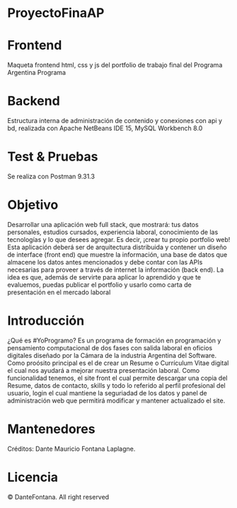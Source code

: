 # ProyectoFinaAP
# Frontend
Maqueta frontend html, css y js del portfolio de trabajo final del Programa Argentina Programa
# Backend
Estructura interna de administración de contenido y conexiones con api y bd, realizada con Apache NetBeans IDE 15, MySQL Workbench 8.0
# Test & Pruebas
Se realiza con Postman 9.31.3

# Objetivo
Desarrollar una aplicación web full stack, que mostrará: tus datos personales, estudios cursados, experiencia laboral, conocimiento de las
tecnologías y lo que desees agregar. Es decir, ¡crear tu propio portfolio web! Esta aplicación deberá ser de arquitectura distribuida y contener un
diseño de interface (front end) que muestre la información, una base de datos que almacene los datos antes mencionados y debe contar con las
APIs necesarias para proveer a través de internet la información (back end). La idea es que, además de servirte para aplicar lo aprendido y que te
evaluemos, puedas publicar el portfolio y usarlo como carta de presentación en el mercado laboral

# Introducción
¿Qué es #YoProgramo? Es un programa de formación en programación y pensamiento computacional de dos fases con salida laboral en oficios digitales diseñado por la Cámara de la industria Argentina del Software.
Como proósito principal es el de crear un Resume o Currículum Vitae digital el cual nos ayudará a mejorar nuestra presentación laboral.
Como funcionalidad tenemos, el site front el cual permite descargar una copia del Resume, datos de contacto, skills y todo lo referido al perfil profesional del usuario, login el cual mantiene la seguriadad de los datos y panel de administración web que permitirá modificar y mantener actualizado el site.

# Mantenedores
Créditos: Dante Mauricio Fontana Laplagne.

# Licencia
© DanteFontana. All right reserved
